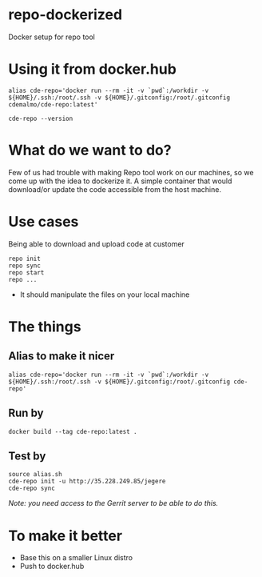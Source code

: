 # repo-dockerized
Docker setup for repo tool

# Using it from docker.hub

```
alias cde-repo='docker run --rm -it -v `pwd`:/workdir -v ${HOME}/.ssh:/root/.ssh -v ${HOME}/.gitconfig:/root/.gitconfig cdemalmo/cde-repo:latest'

cde-repo --version
```

# What do we want to do?

Few of us had trouble with making Repo tool work on our machines, so we come up with the idea to dockerize it.
A simple container that would download/or update the code accessible from the host machine.

# Use cases

Being able to download and upload code at customer
```
repo init
repo sync
repo start
repo ...
```

- It should manipulate the files on your local machine

# The things
## Alias to make it nicer

```
alias cde-repo='docker run --rm -it -v `pwd`:/workdir -v ${HOME}/.ssh:/root/.ssh -v ${HOME}/.gitconfig:/root/.gitconfig cde-repo'
```

## Run by

```
docker build --tag cde-repo:latest .
```

## Test by 

```
source alias.sh
cde-repo init -u http://35.228.249.85/jegere
cde-repo sync
```

*Note: you need access to the Gerrit server to be able to do this.*

# To make it better

- Base this on a smaller Linux distro
- Push to docker.hub
